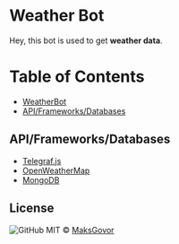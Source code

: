# Weather Bot

Hey, this bot is used to get **weather data**.

# **Table of Contents**

 * [WeatherBot](#weaher-bot)
 * [API/Frameworks/Databases](#api/frameworks/databases)

## API/Frameworks/Databases

 * [Telegraf.js](https://telegraf.js.org/#/) 
 * [OpenWeatherMap](https://openweathermap.org/api)
 * [MongoDB](https://www.mongodb.com/)
 
## License

![GitHub](https://img.shields.io/github/license/MaksGovor/WeatherBot)
MIT © [MaksGovor](https://github.com/MaksGovor)
